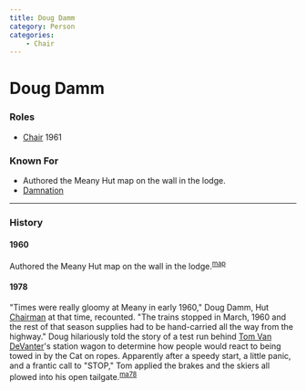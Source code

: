 ```yaml
---
title: Doug Damm
category: Person
categories:
    - Chair
---
```

# Doug Damm
### Roles
- [Chair](/Person/Chair) 1961

### Known For
- Authored the Meany Hut map on the wall in the lodge.
- [Damnation](/Run/Damnation)

---
### History
#### 1960

Authored the Meany Hut map on the wall in the lodge.<sup>[map][]</sup>

#### 1978

"Times were really gloomy at Meany in early 1960," Doug Damm, Hut [Chairman](/Person/Chair) at that time, recounted. "The trains stopped in March, 1960 and the rest of that season supplies had to be hand-carried all the way from the highway." Doug hilariously told the story of a test run behind [Tom Van DeVanter](/Person/Tom-Van-DeVanter)'s station wagon to determine how people would react to being towed in by the Cat on ropes. Apparently after a speedy start, a little panic, and a frantic call to "STOP," Tom applied the brakes and the skiers all plowed into his open tailgate.<sup>[ma78][]</sup>


[map]: /Meany-Map
[ma78]: /Mountaineer-Annual#1978
